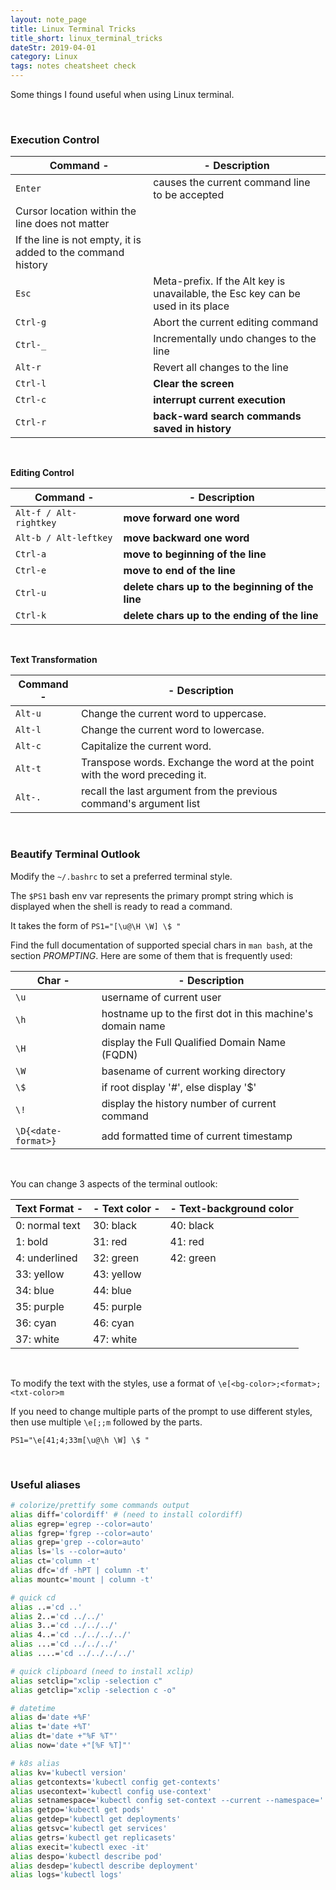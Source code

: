 ```yaml
---
layout: note_page
title: Linux Terminal Tricks
title_short: linux_terminal_tricks
dateStr: 2019-04-01
category: Linux
tags: notes cheatsheet check
---
```


Some things I found useful when using Linux terminal.

<br/>

### Execution Control

Command - | - Description
--------- | -------------
`Enter` | causes the current command line to be accepted
| Cursor location within the line does not matter
| If the line is not empty, it is added to the command history
`Esc` | Meta-prefix. If the Alt key is unavailable, the Esc key can be used in its place
`Ctrl-g` | Abort the current editing command
`Ctrl-_` | Incrementally undo changes to the line
`Alt-r` | Revert all changes to the line
`Ctrl-l` | **Clear the screen**
`Ctrl-c` | **interrupt current execution**
`Ctrl-r` | **back-ward search commands saved in history**

<br/>

**Editing Control**

Command - | - Description
----------|--------------
`Alt-f / Alt-rightkey` | **move forward one word**
`Alt-b / Alt-leftkey` | **move backward one word**
`Ctrl-a` | **move to beginning of the line**
`Ctrl-e` | **move to end of the line**
`Ctrl-u` | **delete chars up to the beginning of the line**
`Ctrl-k` | **delete chars up to the ending of the line**

<br/>

**Text Transformation**

Command - | - Description
----------|--------------
`Alt-u` | Change the current word to uppercase.
`Alt-l` | Change the current word to lowercase.
`Alt-c` | Capitalize the current word.
`Alt-t` | Transpose words. Exchange the word at the point with the word preceding it.
`Alt-.` | recall the last argument from the previous command's argument list

<br/>

### Beautify Terminal Outlook

Modify the `~/.bashrc` to set a preferred terminal style.

The `$PS1` bash env var represents the primary prompt string which is displayed when the shell is ready to read a command.

It takes the form of `PS1="[\u@\H \W] \$ "`

Find the full documentation of supported special chars in `man bash`, at the section _PROMPTING_. Here are some of them that is frequently used:

Char - | - Description
------ | -------------
`\u` | username of current user
`\h` | hostname up to the first dot in this machine's domain name
`\H` | display the Full Qualified Domain Name (FQDN)
`\W` | basename of current working directory
`\$` | if root display '#', else display '$'
`\!` | display the history number of current command
`\D{<date-format>}` | add formatted time of current timestamp

<br/>

You can change 3 aspects of the terminal outlook:

Text Format - | - Text color - | - Text-background color
------------- | -------------- | -----------------------
0: normal text | 30: black | 40: black
1: bold | 31: red | 41: red
4: underlined | 32: green | 42: green
| 33: yellow | 43: yellow
| 34: blue | 44: blue
| 35: purple | 45: purple
| 36: cyan | 46: cyan
| 37: white | 47: white

<br/>

To modify the text with the styles, use a format of `\e[<bg-color>;<format>;<txt-color>m`

If you need to change multiple parts of the prompt to use different styles, then use multiple `\e[;;m` followed by the parts.

`PS1="\e[41;4;33m[\u@\h \W] \$ "`

<br/>

### Useful aliases

```sh
# colorize/prettify some commands output
alias diff='colordiff' # (need to install colordiff)
alias egrep='egrep --color=auto'
alias fgrep='fgrep --color=auto'
alias grep='grep --color=auto'
alias ls='ls --color=auto'
alias ct='column -t'
alias dfc='df -hPT | column -t'
alias mountc='mount | column -t'

# quick cd
alias ..='cd ..'
alias 2..='cd ../../'
alias 3..='cd ../../../'
alias 4..='cd ../../../../'
alias ...='cd ../../../'
alias ....='cd ../../../../'

# quick clipboard (need to install xclip)
alias setclip="xclip -selection c"
alias getclip="xclip -selection c -o"

# datetime
alias d='date +%F'
alias t='date +%T'
alias dt='date +"%F %T"'
alias now='date +"[%F %T]"'

# k8s alias
alias kv='kubectl version'
alias getcontexts='kubectl config get-contexts'
alias usecontext='kubectl config use-context'
alias setnamespace='kubectl config set-context --current --namespace='
alias getpo='kubectl get pods'
alias getdep='kubectl get deployments'
alias getsvc='kubectl get services'
alias getrs='kubectl get replicasets'
alias execit='kubectl exec -it'
alias despo='kubectl describe pod'
alias desdep='kubectl describe deployment'
alias logs='kubectl logs'
```
